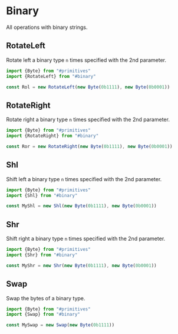 ﻿---
outline: deep
---

# Binary

All operations with binary strings.

## RotateLeft

Rotate left a binary type `n` times specified with the 2nd parameter.

```ts twoslash
import {Byte} from "#primitives"
import {RotateLeft} from "#binary"

const Rol = new RotateLeft(new Byte(0b1111), new Byte(0b0001))
```

## RotateRight

Rotate right a binary type `n` times specified with the 2nd parameter.

```ts twoslash
import {Byte} from "#primitives"
import {RotateRight} from "#binary"

const Ror = new RotateRight(new Byte(0b1111), new Byte(0b0001))
```

## Shl

Shift left a binary type `n` times specified with the 2nd parameter.

```ts twoslash
import {Byte} from "#primitives"
import {Shl} from "#binary"

const MyShl = new Shl(new Byte(0b1111), new Byte(0b0001))
```

## Shr

Shift right a binary type `n` times specified with the 2nd parameter.

```ts twoslash
import {Byte} from "#primitives"
import {Shr} from "#binary"

const MyShr = new Shr(new Byte(0b1111), new Byte(0b0001))
```

## Swap

Swap the bytes of a binary type.

```ts twoslash
import {Byte} from "#primitives"
import {Swap} from "#binary"

const MySwap = new Swap(new Byte(0b1111))
```
